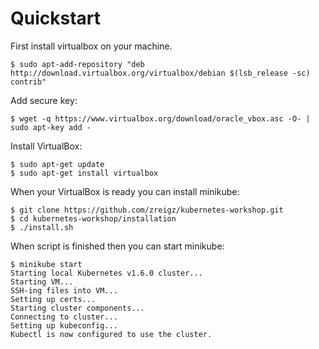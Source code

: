 # Quickstart

First install virtualbox on your machine. 

```
$ sudo apt-add-repository "deb http://download.virtualbox.org/virtualbox/debian $(lsb_release -sc) contrib"
```
Add secure key:

```
$ wget -q https://www.virtualbox.org/download/oracle_vbox.asc -O- | sudo apt-key add -
```

Install VirtualBox:

```
$ sudo apt-get update
$ sudo apt-get install virtualbox
```

When your VirtualBox is ready you can install minikube:

```
$ git clone https://github.com/zreigz/kubernetes-workshop.git
$ cd kubernetes-workshop/installation
$ ./install.sh
```

When script is finished then you can start minikube:

```
$ minikube start
Starting local Kubernetes v1.6.0 cluster...
Starting VM...
SSH-ing files into VM...
Setting up certs...
Starting cluster components...
Connecting to cluster...
Setting up kubeconfig...
Kubectl is now configured to use the cluster.
```

